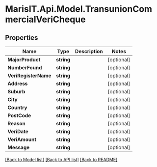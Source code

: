 
# MarisIT.Api.Model.TransunionCommercialVeriCheque

## Properties

Name | Type | Description | Notes
------------ | ------------- | ------------- | -------------
**MajorProduct** | **string** |  | [optional] 
**NumberFound** | **string** |  | [optional] 
**VeriRegisterName** | **string** |  | [optional] 
**Address** | **string** |  | [optional] 
**Suburb** | **string** |  | [optional] 
**City** | **string** |  | [optional] 
**Country** | **string** |  | [optional] 
**PostCode** | **string** |  | [optional] 
**Reason** | **string** |  | [optional] 
**VeriDate** | **string** |  | [optional] 
**VeriAmount** | **string** |  | [optional] 
**Message** | **string** |  | [optional] 

[[Back to Model list]](../README.md#documentation-for-models)
[[Back to API list]](../README.md#documentation-for-api-endpoints)
[[Back to README]](../README.md)

